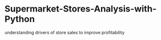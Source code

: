 # Supermarket-Stores-Analysis-with-Python
understanding drivers of store sales to improve profitability
